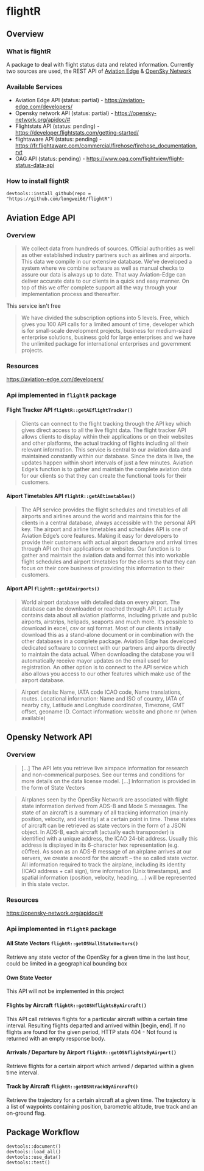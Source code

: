 # flightR

## Overview

### What is flightR

A package to deal with flight status data and related information.
Currently two sources are used, the REST API of [Aviation Edge](https://aviation-edge.com/developers/) & [OpenSky Network]()

### Available Services

- Aviation Edge API (status: partial) - https://aviation-edge.com/developers/
- Opensky network API (status: partial) - https://opensky-network.org/apidoc/#
- Flightstats API (status: pending) - https://developer.flightstats.com/getting-started/
- flightaware API (status: pending) - https://fr.flightaware.com/commercial/firehose/firehose_documentation.rvt
- OAG API (status: pending) - https://www.oag.com/flightview/flight-status-data-api



### How to install flightR

`devtools::install_github(repo = "https://github.com/longwei66/flightR")`


## Aviation Edge API

### Overview

> We collect data from hundreds of sources. Official authorities as well as other established industry partners such as airlines and airports. This data we compile in our extensive database. We’ve developed a system where we combine software as well as manual checks to assure our data is always up to date. That way Aviation-Edge can deliver accurate data to our clients in a quick and easy manner. On top of this we offer complete support all the way through your implementation process and thereafter.

This service isn't free

> We have divided the subscription options into 5 levels. Free, which gives you 100 API calls for a limited amount of time, developer which is for small-scale development projects, business for medium-sized enterprise solutions, business gold for large enterprises and we have the unlimited package for international enterprises and government projects.

### Resources
https://aviation-edge.com/developers/

### Api implemented in `flightR` package


#### Flight Tracker API `flightR::getAEflightTracker()`

> Clients can connect to the flight tracking through the API key which gives direct access to all the live flight data. The flight tracker API allows clients to display within their applications or on their websites and other platforms, the actual tracking of flights including all their relevant information. This service is central to our aviation data and maintained constantly within our database. Since the data is live, the updates happen within short intervals of just a few minutes. Aviation Edge’s function is to gather and maintain the complete aviation data for our clients so that they can create the functional tools for their customers.

#### Aiport Timetables API `flightR::getAEtimetables()`

> The API service provides the flight schedules and timetables of all airports and airlines around the world and maintains this for the clients in a central database, always accessible with the personal API key. The airport and airline timetables and schedules API is one of Aviation Edge’s core features. Making it easy for developers to provide their customers with actual airport departure and arrival times through API on their applications or websites. Our function is to gather and maintain the aviation data and format this into workable flight schedules and airport timetables for the clients so that they can focus on their core business of providing this information to their customers.

#### Aiport API `flightR::getAEairports()`

> World airport database with detailed data on every airport. The database can be downloaded or reached through API. It actually contains data about all aviation platforms, including private and public airports, airstrips, helipads, seaports and much more. It’s possible to download in excel, csv or sql format. Most of our clients initially download this as a stand-alone document or in combination with the other databases in a complete package. Aviation Edge has developed dedicated software to connect with our partners and airports directly to maintain the data actual. When downloading the database you will automatically receive mayor updates on the email used for registration. An other option is to connect to the API service which also allows you access to our other features which make use of the airport database.

> Airport details: Name, IATA code ICAO code, Name translations, routes. Locational information: Name and ISO of country, IATA of nearby city, Latitude and Longitude coordinates, Timezone, GMT offset, geoname ID. Contact information: website and phone nr (when available)

## Opensky Network API

### Overview

> [...] The API lets you retrieve live airspace information for research and non-commerical purposes. See our terms and conditions for more details on the data license model. [...] Information is provided in the form of State Vectors

> Airplanes seen by the OpenSky Network are associated with flight state information derived from ADS-B and Mode S messages. The state of an aircraft is a summary of all tracking information (mainly position, velocity, and identity) at a certain point in time. These states of aircraft can be retrieved as state vectors in the form of a JSON object.
In ADS-B, each aircraft (actually each transponder) is identified with a unique address, the ICAO 24-bit address. Usually this address is displayed in its 6-character hex representation (e.g. c0ffee).
As soon as an ADS-B message of an airplane arrives at our servers, we create a record for the aircraft – the so called state vector. All information required to track the airplane, including its identity (ICAO address + call sign), time information (Unix timestamps), and spatial information (position, velocity, heading, …) will be represented in this state vector.


### Resources
https://opensky-network.org/apidoc/#

### Api implemented in `flightR` package

#### All State Vectors `flightR::getOSNallStateVectors()`
Retrieve any state vector of the OpenSky for a given time in the last hour, could be limited in a geographical bounding box

#### Own State Vector
This API will not be implemented in this project

#### Flights by Aircraft `flightR::getOSNflightsByAircraft()`
This API call retrieves flights for a particular aircraft within a certain time interval. Resulting flights departed and arrived within [begin, end]. If no flights are found for the given period, HTTP stats 404 - Not found is returned with an empty response body.

#### Arrivals / Departure by Airport `flightR::getOSNflightsByAirport()`

Retrieve flights for a certain airport which arrived / departed within a given time interval.


#### Track by Aircraft `flightR::getOSNtrackByAircraft()`

Retrieve the trajectory for a certain aircraft at a given time. The trajectory is a list of waypoints containing position, barometric altitude, true track and an on-ground flag.


## Package Workflow

```
devtools::document()
devtools::load_all()
devtools::use_data()
devtools::test()
```
